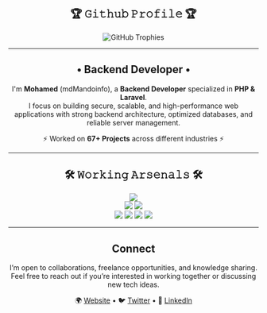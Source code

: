 <h2 align="center">🏆 𝙶𝚒𝚝𝚑𝚞𝚋 𝙿𝚛𝚘𝚏𝚒𝚕𝚎 🏆</h2>

<p align="center">
  <img src="https://github-profile-trophy.vercel.app/?username=mdMandoinfo&theme=onedark" alt="GitHub Trophies"/>
</p>

---

<h2 align="center">• Backend Developer •</h2>

<p align="center">
I'm <b>Mohamed</b> (mdMandoinfo), a <b>Backend Developer</b> specialized in <b>PHP & Laravel</b>.<br>
I focus on building secure, scalable, and high-performance web applications with strong backend architecture, optimized databases, and reliable server management.
</p>

<p align="center">
⚡ Worked on <b>67+ Projects</b> across different industries ⚡
</p>

---

<h2 align="center">🛠️ 𝚆𝚘𝚛𝚔𝚒𝚗𝚐 𝙰𝚛𝚜𝚎𝚗𝚊𝚕𝚜 🛠️</h2>
<p align="center">
  <img src="https://img.shields.io/badge/-Laravel-FF2D20?style=for-the-badge&logo=laravel&logoColor=white"><br>
  <img src="https://img.shields.io/badge/-PHP-777BB4?style=for-the-badge&logo=php&logoColor=white">
  <img src="https://img.shields.io/badge/-MySQL-4479A1?style=for-the-badge&logo=mysql&logoColor=white"><br><img src="https://img.shields.io/badge/-MariaDB-003545?style=for-the-badge&logo=mariadb&logoColor=white">

  <img src="https://img.shields.io/badge/-Linux-FCC624?style=for-the-badge&logo=linux&logoColor=black">
  <img src="https://img.shields.io/badge/-Git-F05032?style=for-the-badge&logo=git&logoColor=white">
  <img src="https://img.shields.io/badge/-Docker-2496ED?style=for-the-badge&logo=docker&logoColor=white">
</p>

---

<h2 align="center">Connect</h2>

<p align="center">
I’m open to collaborations, freelance opportunities, and knowledge sharing.<br>
Feel free to reach out if you’re interested in working together or discussing new tech ideas.
</p>

<p align="center">
  🌍 <a href="https://mdmando.info/#contact" target="_blank">Website</a> • 
  🐦 <a href="https://twitter.com/mdMandoinfo" target="_blank">Twitter</a> • 
  💼 <a href="https://linkedin.com/in/mdmandoinfo" target="_blank">LinkedIn</a>
</p>
